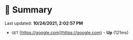 # 📖 Summary
Last updated: **10/24/2021, 2:02:57 PM**

- `GET` [https://google.com](https://google.com) - **Up** (121ms)
